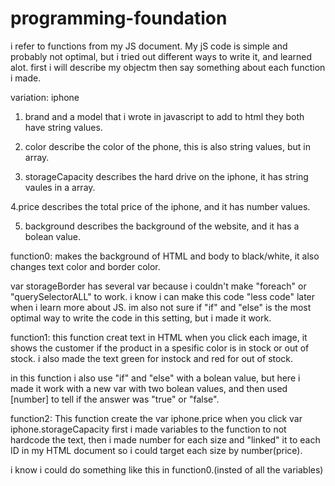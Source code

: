 # programming-foundation
i refer to functions from my JS document.
My jS code is simple and probably not optimal, but i tried out different ways to write it, and learned alot.
first i will describe my objectm then say something about each function i made. 

variation: iphone 

1. brand and a model that i wrote in javascript to add to html they both have string values. 

2. color describe the color of the phone, this is also string values, but in array. 

3. storageCapacity describes the hard drive on the iphone, it has string vaules in a array. 

4.price describes the total price of the iphone, and it has number values.

5. background describes the background of the website, and it has a bolean value.



function0: makes the background of HTML and body to black/white, it also changes text color and border color.

 var storageBorder has several var because i couldn't make "foreach" or "querySelectorALL" to work. i know i can make this code "less code" later when i learn more about JS. im also not sure if "if" and "else" is the most optimal way to write the code in this setting, but i made it work. 



function1: this function creat text in HTML when you click each image, it shows the customer if the product in a spesific color is in stock or out of stock. i also made the text green for instock and red for out of stock. 

in this function i also use "if" and "else" with a bolean value, but here i made it work with a new var with two bolean values, and then used [number] to tell if the answer was "true" or "false". 



function2: This function create the var iphone.price when you click var iphone.storageCapacity first i made variables to the function to not hardcode the text, then i made number for each size and "linked" it to each ID in my HTML document so i could target each size by number(price). 

i know i could do something like this in function0.(insted of all the variables)





